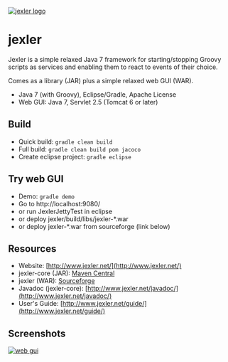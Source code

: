 [![jexler logo](http://www.jexler.net/jexler.jpg)](http:www.jexler.net/)

jexler
======

Jexler is a simple relaxed Java 7 framework for starting/stopping
Groovy scripts as services and enabling them to react to events
of their choice.

Comes as a library (JAR) plus a simple relaxed web GUI (WAR).

* Java 7 (with Groovy), Eclipse/Gradle, Apache License
* Web GUI: Java 7, Servlet 2.5 (Tomcat 6 or later)

Build
-----

* Quick build: `gradle clean build`
* Full build: `gradle clean build pom jacoco`
* Create eclipse project: `gradle eclipse`

Try web GUI
-----------

* Demo: `gradle demo`
* Go to http://localhost:9080/
* or run JexlerJettyTest in eclipse
* or deploy jexler/build/libs/jexler-*.war
* or deploy jexler-*.war from sourceforge (link below)

Resources
---------

* Website: [http://www.jexler.net/](http://www.jexler.net/)
* jexler-core (JAR): [Maven Central](http://search.maven.org/#search%7Cga%7C1%7Cjexler-core)
* jexler (WAR): [Sourceforge](https://sourceforge.net/projects/jexler/)
* Javadoc (jexler-core): [http://www.jexler.net/javadoc/](http://www.jexler.net/javadoc/)
* User's Guide: [http://www.jexler.net/guide/](http://www.jexler.net/guide/)

Screenshots
-----------

[![web gui](http://a.fsdn.com/con/app/proj/jexler/screenshots/jexler-sf-screenshot-new.jpg)](http://a.fsdn.com/con/app/proj/jexler/screenshots/jexler-sf-screenshot-new.jpg)
